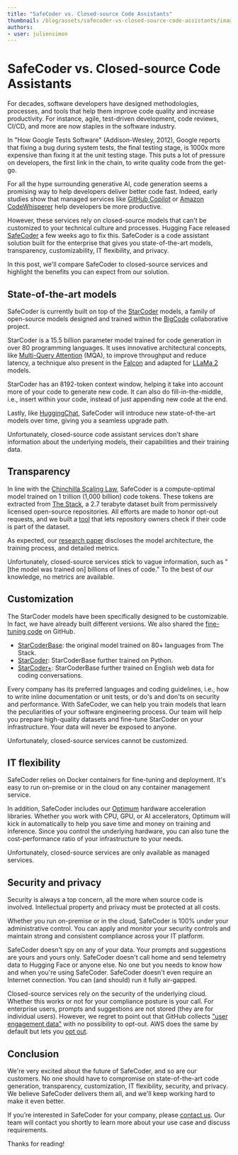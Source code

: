```yaml
---
title: "SafeCoder vs. Closed-source Code Assistants"
thumbnail: /blog/assets/safecoder-vs-closed-source-code-assistants/image.png
authors:
- user: juliensimon
---
```


# SafeCoder vs. Closed-source Code Assistants

<!-- {blog_metadata} -->
<!-- {authors} -->


For decades, software developers have designed methodologies, processes, and tools that help them improve code quality and increase productivity. For instance, agile, test-driven development, code reviews, CI/CD, and more are now staples in the software industry. 

In "How Google Tests Software" (Addison-Wesley, 2012), Google reports that fixing a bug during system tests, the final testing stage, is 1000x more expensive than fixing it at the unit testing stage. This puts a lot of pressure on developers, the first link in the chain, to write quality code from the get-go. 

For all the hype surrounding generative AI, code generation seems a promising way to help developers deliver better code fast. Indeed, early studies show that managed services like [GitHub Copilot](https://github.blog/2023-06-27-the-economic-impact-of-the-ai-powered-developer-lifecycle-and-lessons-from-github-copilot) or [Amazon CodeWhisperer](https://aws.amazon.com/codewhisperer/) help developers be more productive.

However, these services rely on closed-source models that can't be customized to your technical culture and processes. Hugging Face released [SafeCoder](https://huggingface.co/blog/starcoder) a few weeks ago to fix this. SafeCoder is a code assistant solution built for the enterprise that gives you state-of-the-art models, transparency, customizability, IT flexibility, and privacy.

In this post, we'll compare SafeCoder to closed-source services and highlight the benefits you can expect from our solution.


## State-of-the-art models

SafeCoder is currently built on top of the [StarCoder](https://huggingface.co/blog/starcoder) models, a family of open-source models designed and trained within the [BigCode](https://huggingface.co/bigcode) collaborative project.

StarCoder is a 15.5 billion parameter model trained for code generation in over 80 programming languages. It uses innovative architectural concepts, like [Multi-Query Attention](https://arxiv.org/abs/1911.02150) (MQA), to improve throughput and reduce latency, a technique also present in the [Falcon](https://huggingface.co/blog/falcon) and adapted for [LLaMa 2](https://huggingface.co/blog/llama2) models.

StarCoder has an 8192-token context window, helping it take into account more of your code to generate new code. It can also do fill-in-the-middle, i.e., insert within your code, instead of just appending new code at the end.

Lastly, like [HuggingChat](https://huggingface.co/chat/), SafeCoder will introduce new state-of-the-art models over time, giving you a seamless upgrade path.

Unfortunately, closed-source code assistant services don't share information about the underlying models, their capabilities and their training data. 

## Transparency

In line with the [Chinchilla Scaling Law](https://arxiv.org/abs/2203.15556v1), SafeCoder is a compute-optimal model trained on 1 trillion (1,000 billion) code tokens. These tokens are extracted from [The Stack](https://huggingface.co/datasets/bigcode/the-stack), a 2.7 terabyte dataset built from permissively licensed open-source repositories. 
All efforts are made to honor opt-out requests, and we built a [tool](https://huggingface.co/spaces/bigcode/in-the-stack) that lets repository owners check if their code is part of the dataset.

As expected, our [research paper](https://arxiv.org/abs/2305.06161) discloses the model architecture, the training process, and detailed metrics.

Unfortunately, closed-source services stick to vague information, such as "[the model was trained on] billions of lines of code." To the best of our knowledge, no metrics are available.

## Customization

The StarCoder models have been specifically designed to be customizable. In fact, we have already built different versions. We also shared the [fine-tuning code](https://github.com/bigcode-project/starcoder/) on GitHub.

* [StarCoderBase](https://huggingface.co/bigcode/starcoderbase): the original model trained on 80+ languages from The Stack.
* [StarCoder](https://huggingface.co/bigcode/starcoder): StarCoderBase further trained on Python.
* [StarCoder+](https://huggingface.co/bigcode/starcoderplus): StarCoderBase further trained on English web data for coding conversations.

Every company has its preferred languages and coding guidelines, i.e., how to write inline documentation or unit tests, or do's and don'ts on security and performance. With SafeCoder, we can help you train models that learn the peculiarities of your software engineering process.  Our team will help you prepare high-quality datasets and fine-tune StarCoder on your infrastructure. Your data will never be exposed to anyone.

Unfortunately, closed-source services cannot be customized.
 
## IT flexibility

SafeCoder relies on Docker containers for fine-tuning and deployment. It's easy to run on-premise or in the cloud on any container management service.

In addition, SafeCoder includes our [Optimum](https://github.com/huggingface/optimum) hardware acceleration libraries. Whether you work with CPU, GPU, or AI accelerators, Optimum will kick in automatically to help you save time and money on training and inference. Since you control the underlying hardware, you can also tune the cost-performance ratio of your infrastructure to your needs.

Unfortunately, closed-source services are only available as managed services.

## Security and privacy

Security is always a top concern, all the more when source code is involved. Intellectual property and privacy must be protected at all costs.

Whether you run on-premise or in the cloud, SafeCoder is 100% under your administrative control. You can apply and monitor your security controls and maintain strong and consistent compliance across your IT platform.

SafeCoder doesn't spy on any of your data. Your prompts and suggestions are yours and yours only. SafeCoder doesn't call home and send telemetry data to Hugging Face or anyone else. No one but you needs to know how and when you're using SafeCoder. SafeCoder doesn't even require an Internet connection. You can (and should) run it fully air-gapped.

Closed-source services rely on the security of the underlying cloud. Whether this works or not for your compliance posture is your call. For enterprise users, prompts and suggestions are not stored (they are for individual users). However, we regret to point out that GitHub collects  ["user engagement data"](https://docs.github.com/en/copilot/overview-of-github-copilot/about-github-copilot-for-business) with no possibility to opt-out. AWS does the same by default but lets you [opt out](https://docs.aws.amazon.com/codewhisperer/latest/userguide/sharing-data.html).

## Conclusion

We're very excited about the future of SafeCoder, and so are our customers. No one should have to compromise on state-of-the-art code generation, transparency, customization, IT flexibility, security, and privacy. We believe SafeCoder delivers them all, and we'll keep working hard to make it even better.

If you’re interested in SafeCoder for your company, please [contact us](mailto:api-enterprise@huggingface.co). Our team will contact you shortly to learn more about your use case and discuss requirements.

Thanks for reading!



 
 

